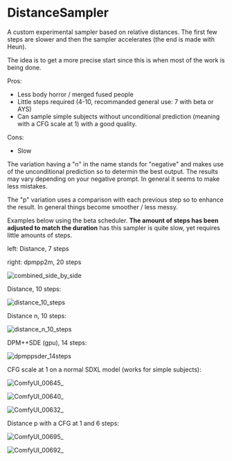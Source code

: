 # DistanceSampler

A custom experimental sampler based on relative distances. The first few steps are slower and then the sampler accelerates (the end is made with Heun).

The idea is to get a more precise start since this is when most of the work is being done.

Pros:

 - Less body horror / merged fused people
 - Little steps required (4-10, recommanded general use: 7 with beta or AYS)
 - Can sample simple subjects without unconditional prediction (meaning with a CFG scale at 1) with a good quality.

Cons:

 - Slow

The variation having a "n" in the name stands for "negative" and makes use of the unconditional prediction so to determin the best output. The results may vary depending on your negative prompt. In general it seems to make less mistakes.

The "p" variation uses a comparison with each previous step so to enhance the result. In general things become smoother / less messy.

Examples below using the beta scheduler. **The amount of steps has been adjusted to match the duration** has this sampler is quite slow, yet requires little amounts of steps.

left: Distance, 7 steps

right: dpmpp2m, 20 steps

![combined_side_by_side](https://github.com/user-attachments/assets/65a66eba-d038-45fc-9648-79084cc1e011)



Distance, 10 steps:

![distance_10_steps](https://github.com/user-attachments/assets/32d7cf21-4c6e-45e1-892f-adc08a0cfa49)

Distance n, 10 steps:

![distance_n_10_steps](https://github.com/user-attachments/assets/8d41657a-7e21-4909-b03f-01afa532edf7)

DPM++SDE (gpu), 14 steps:

![dpmppsder_14steps](https://github.com/user-attachments/assets/8a7eab3d-8948-4df6-b51a-8f456ecc6980)

CFG scale at 1 on a normal SDXL model (works for simple subjects):

![ComfyUI_00645_](https://github.com/user-attachments/assets/c9676d09-2c66-4d48-86b0-f0cc7c82569c)

![ComfyUI_00640_](https://github.com/user-attachments/assets/daf59ad3-4abf-4a0f-abdd-6e7cf423e6b7)

![ComfyUI_00632_](https://github.com/user-attachments/assets/515ad683-d841-4c95-b452-9263fdeb46f1)

Distance p with a CFG at 1 and 6 steps:

![ComfyUI_00695_](https://github.com/user-attachments/assets/4ff194ac-a0ad-4e10-9cd4-c8d6aa4e3d57)

![ComfyUI_00692_](https://github.com/user-attachments/assets/a5bfc880-b7a3-45b3-867d-82ca7560bf34)
